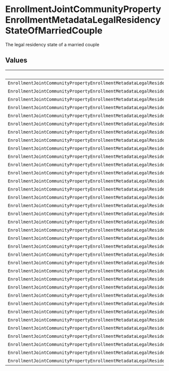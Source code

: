 # EnrollmentJointCommunityPropertyEnrollmentMetadataLegalResidencyStateOfMarriedCouple

The legal residency state of a married couple


## Values

| Name                                                                                                                                | Value                                                                                                                               |
| ----------------------------------------------------------------------------------------------------------------------------------- | ----------------------------------------------------------------------------------------------------------------------------------- |
| `EnrollmentJointCommunityPropertyEnrollmentMetadataLegalResidencyStateOfMarriedCoupleLegalResidencyStateOfMarriedCoupleUnspecified` | LEGAL_RESIDENCY_STATE_OF_MARRIED_COUPLE_UNSPECIFIED                                                                                 |
| `EnrollmentJointCommunityPropertyEnrollmentMetadataLegalResidencyStateOfMarriedCoupleAk`                                            | AK                                                                                                                                  |
| `EnrollmentJointCommunityPropertyEnrollmentMetadataLegalResidencyStateOfMarriedCoupleAz`                                            | AZ                                                                                                                                  |
| `EnrollmentJointCommunityPropertyEnrollmentMetadataLegalResidencyStateOfMarriedCoupleAr`                                            | AR                                                                                                                                  |
| `EnrollmentJointCommunityPropertyEnrollmentMetadataLegalResidencyStateOfMarriedCoupleCa`                                            | CA                                                                                                                                  |
| `EnrollmentJointCommunityPropertyEnrollmentMetadataLegalResidencyStateOfMarriedCoupleDe`                                            | DE                                                                                                                                  |
| `EnrollmentJointCommunityPropertyEnrollmentMetadataLegalResidencyStateOfMarriedCoupleFl`                                            | FL                                                                                                                                  |
| `EnrollmentJointCommunityPropertyEnrollmentMetadataLegalResidencyStateOfMarriedCoupleHi`                                            | HI                                                                                                                                  |
| `EnrollmentJointCommunityPropertyEnrollmentMetadataLegalResidencyStateOfMarriedCoupleID`                                            | ID                                                                                                                                  |
| `EnrollmentJointCommunityPropertyEnrollmentMetadataLegalResidencyStateOfMarriedCoupleIl`                                            | IL                                                                                                                                  |
| `EnrollmentJointCommunityPropertyEnrollmentMetadataLegalResidencyStateOfMarriedCoupleIn`                                            | IN                                                                                                                                  |
| `EnrollmentJointCommunityPropertyEnrollmentMetadataLegalResidencyStateOfMarriedCoupleKy`                                            | KY                                                                                                                                  |
| `EnrollmentJointCommunityPropertyEnrollmentMetadataLegalResidencyStateOfMarriedCoupleLa`                                            | LA                                                                                                                                  |
| `EnrollmentJointCommunityPropertyEnrollmentMetadataLegalResidencyStateOfMarriedCoupleMd`                                            | MD                                                                                                                                  |
| `EnrollmentJointCommunityPropertyEnrollmentMetadataLegalResidencyStateOfMarriedCoupleMa`                                            | MA                                                                                                                                  |
| `EnrollmentJointCommunityPropertyEnrollmentMetadataLegalResidencyStateOfMarriedCoupleMi`                                            | MI                                                                                                                                  |
| `EnrollmentJointCommunityPropertyEnrollmentMetadataLegalResidencyStateOfMarriedCoupleMs`                                            | MS                                                                                                                                  |
| `EnrollmentJointCommunityPropertyEnrollmentMetadataLegalResidencyStateOfMarriedCoupleMo`                                            | MO                                                                                                                                  |
| `EnrollmentJointCommunityPropertyEnrollmentMetadataLegalResidencyStateOfMarriedCoupleNv`                                            | NV                                                                                                                                  |
| `EnrollmentJointCommunityPropertyEnrollmentMetadataLegalResidencyStateOfMarriedCoupleNj`                                            | NJ                                                                                                                                  |
| `EnrollmentJointCommunityPropertyEnrollmentMetadataLegalResidencyStateOfMarriedCoupleNm`                                            | NM                                                                                                                                  |
| `EnrollmentJointCommunityPropertyEnrollmentMetadataLegalResidencyStateOfMarriedCoupleNy`                                            | NY                                                                                                                                  |
| `EnrollmentJointCommunityPropertyEnrollmentMetadataLegalResidencyStateOfMarriedCoupleNc`                                            | NC                                                                                                                                  |
| `EnrollmentJointCommunityPropertyEnrollmentMetadataLegalResidencyStateOfMarriedCoupleOh`                                            | OH                                                                                                                                  |
| `EnrollmentJointCommunityPropertyEnrollmentMetadataLegalResidencyStateOfMarriedCoupleOk`                                            | OK                                                                                                                                  |
| `EnrollmentJointCommunityPropertyEnrollmentMetadataLegalResidencyStateOfMarriedCoupleOr`                                            | OR                                                                                                                                  |
| `EnrollmentJointCommunityPropertyEnrollmentMetadataLegalResidencyStateOfMarriedCouplePa`                                            | PA                                                                                                                                  |
| `EnrollmentJointCommunityPropertyEnrollmentMetadataLegalResidencyStateOfMarriedCoupleRi`                                            | RI                                                                                                                                  |
| `EnrollmentJointCommunityPropertyEnrollmentMetadataLegalResidencyStateOfMarriedCoupleTn`                                            | TN                                                                                                                                  |
| `EnrollmentJointCommunityPropertyEnrollmentMetadataLegalResidencyStateOfMarriedCoupleTx`                                            | TX                                                                                                                                  |
| `EnrollmentJointCommunityPropertyEnrollmentMetadataLegalResidencyStateOfMarriedCoupleVt`                                            | VT                                                                                                                                  |
| `EnrollmentJointCommunityPropertyEnrollmentMetadataLegalResidencyStateOfMarriedCoupleVa`                                            | VA                                                                                                                                  |
| `EnrollmentJointCommunityPropertyEnrollmentMetadataLegalResidencyStateOfMarriedCoupleWa`                                            | WA                                                                                                                                  |
| `EnrollmentJointCommunityPropertyEnrollmentMetadataLegalResidencyStateOfMarriedCoupleWi`                                            | WI                                                                                                                                  |
| `EnrollmentJointCommunityPropertyEnrollmentMetadataLegalResidencyStateOfMarriedCoupleWy`                                            | WY                                                                                                                                  |